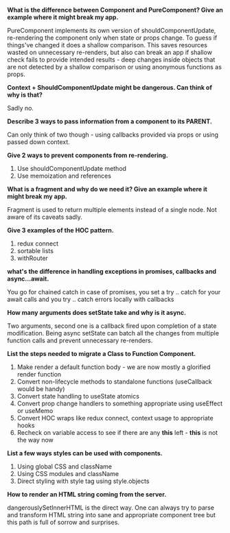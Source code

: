 **What is the difference between Component and PureComponent? 
Give an example where it might break my app.**

PureComponent implements its own version of shouldComponentUpdate,
re-rendering the component only when state or props change.
To guess if things've changed it does a shallow comparison. 
This saves resources wasted on unnecessary re-renders, but also can
break an app if shallow check fails to provide intended results - 
deep changes inside objects that are not detected by a shallow 
comparison or using anonymous functions as props.

**Context + ShouldComponentUpdate might be dangerous. Can think of
why is that?**

Sadly no.

**Describe 3 ways to pass information from a component to its PARENT.**

Can only think of two though - using callbacks provided via props or
using passed down context. 

**Give 2 ways to prevent components from re-rendering.**
1. Use shouldComponentUpdate method 
2. Use memoization and references

**What is a fragment and why do we need it? Give an example where it
might break my app.**

Fragment is used to return multiple elements instead of a single node.
Not aware of its caveats sadly.

**Give 3 examples of the HOC pattern.**
1. redux connect
2. sortable lists
3. withRouter

**what's the difference in handling exceptions in promises, callbacks and
  async...await.**

You go for chained catch in case of promises, you set a try .. catch 
for your await calls and you try .. catch errors locally with 
callbacks

**How many arguments does setState take and why is it async.**

Two arguments, second one is a callback fired upon completion of a 
state modification. Being async setState can batch all the changes
from multiple function calls and prevent unnecessary re-renders.

**List the steps needed to migrate a Class to Function Component.**
1. Make render a default function body - we are now mostly a 
glorified render function
2. Convert non-lifecycle methods to standalone functions (useCallback would be handy)
3. Convert state handling to useState atomics
4. Convert prop change handlers to something appropriate using useEffect or useMemo
5. Convert HOC wraps like redux connect, context usage to appropriate hooks
6. Recheck on variable access to see if there are any **this** left - **this** is not the way now

**List a few ways styles can be used with components.**
1. Using global CSS and className
2. Using CSS modules and className
3. Direct styling with style tag using style.objects

**How to render an HTML string coming from the server.**

dangerouslySetInnerHTML is the direct way. One can always try to 
parse and transform HTML string into sane and appropriate 
component tree but this path is full of sorrow and surprises. 
